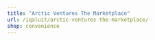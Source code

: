 ```yaml
---
title: "Arctic Ventures The Marketplace"
url: /iqaluit/arctic-ventures-the-marketplace/
shop: convenience
---
```

